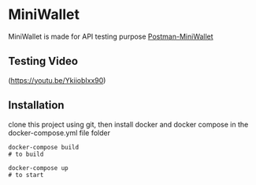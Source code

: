 # MiniWallet

MiniWallet is made for API testing purpose
[Postman-MiniWallet](https://documenter.getpostman.com/view/8411283/SVfMSqA3?version=latest)

## Testing Video
(https://youtu.be/YkiiobIxx90)

## Installation
clone this project using git, then install docker and docker compose
in the docker-compose.yml file folder

```
docker-compose build 
# to build

docker-compose up 
# to start

```
